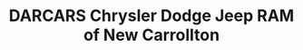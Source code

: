 ---
title: "DARCARS Chrysler Dodge Jeep RAM of New Carrollton"
url: /new-carrollton/darcars-chrysler-dodge-jeep-ram-of-new-carrollton/
shop: Autohaus
---